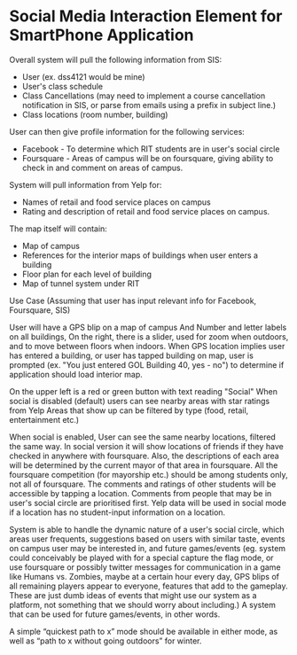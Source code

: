 
# Social Media Interaction Element for SmartPhone Application
 
Overall system will pull the following information from SIS:

- User (ex. dss4121 would be mine)
- User's class schedule
- Class Cancellations (may need to implement a course cancellation notification in SIS, or parse from emails using a prefix in subject line.)
- Class locations (room number, building)
 
User can then give profile information for the following services:

- Facebook - To determine which RIT students are in user's social circle
- Foursquare - Areas of campus will be on foursquare, giving ability to check in and comment on areas of campus.
 
System will pull information from Yelp for:

- Names of retail and food service places on campus
- Rating and description of retail and food service places on campus.
 
The map itself will contain:

- Map of campus
- References for the interior maps of buildings when user enters a building
- Floor plan for each level of building
- Map of tunnel system under RIT
 
Use Case (Assuming that user has input relevant info for Facebook, Foursquare, SIS)
 
User will have a GPS blip on a map of campus And Number and letter labels on all buildings, On the right, there is a slider, used for zoom when outdoors, and to move between floors when indoors. When GPS location implies user has entered a building, or user has tapped building on map, user is prompted (ex. "You just entered GOL Building 40, yes - no") to determine if application should load interior map.
 
On the upper left is a red or green button with text reading "Social" When social is disabled (default) users can see nearby areas with star ratings from Yelp Areas that show up can be filtered by type (food, retail, entertainment etc.)
 
When social is enabled, User can see the same nearby locations, filtered the same way. In social version it will show locations of friends if they have checked in anywhere with foursquare. Also, the descriptions of each area will be determined by the current mayor of that area in foursquare. All the foursquare competition (for mayorship etc.) should be among students only, not all of foursquare. The comments and ratings of other students will be accessible by tapping a location. Comments from people that may be in user's social circle are prioritised first. Yelp data will be used in social mode if a location has no student-input information on a location.
 
System is able to handle the dynamic nature of a user's social circle, which areas user frequents, suggestions based on users with similar taste, events on campus user may be interested in, and future games/events (eg. system could conceivably be played with for a special capture the flag mode, or use foursquare or possibly twitter messages for communication in a game like Humans vs. Zombies, maybe at a certain hour every day, GPS blips of all remaining players appear to everyone, features that add to the gameplay. These are just dumb ideas of events that might use our system as a platform, not something that we should worry about including.) A system that can be used for future games/events, in other words.

A simple “quickest path to x” mode should be available in either mode, as well as “path to x without going outdoors” for winter.
